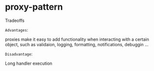 # proxy-pattern

Tradeoffs

`Advantages`: 

  proxies make it easy to add functionality when interacting with a certain object, such as validaion, logging, formatting, notifications, debuggin ...
  

`Disadvantage`:

  Long handler execution
